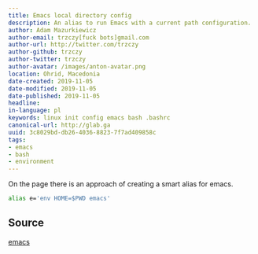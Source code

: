 ```yaml
---
title: Emacs local directory config
description: An alias to run Emacs with a current path configuration.
author: Adam Mazurkiewicz
author-email: trzczy[fuck bots]gmail.com
author-url: http://twitter.com/trzczy
author-github: trzczy
author-twitter: trzczy
author-avatar: /images/anton-avatar.png
location: Ohrid, Macedonia
date-created: 2019-11-05
date-modified: 2019-11-05
date-published: 2019-11-05
headline:
in-language: pl
keywords: linux init config emacs bash .bashrc
canonical-url: http://glab.ga
uuid: 3c8029bd-db26-4036-8823-7f7ad409858c
tags:
- emacs
- bash
- environment 
---
```


On the page there is an approach of creating a smart alias for emacs.


```bash
alias e='env HOME=$PWD emacs'
```
## Source

[emacs](https://emacs.stackexchange.com/questions/4253/how-to-start-emacs-with-a-custom-user-emacs-directory)